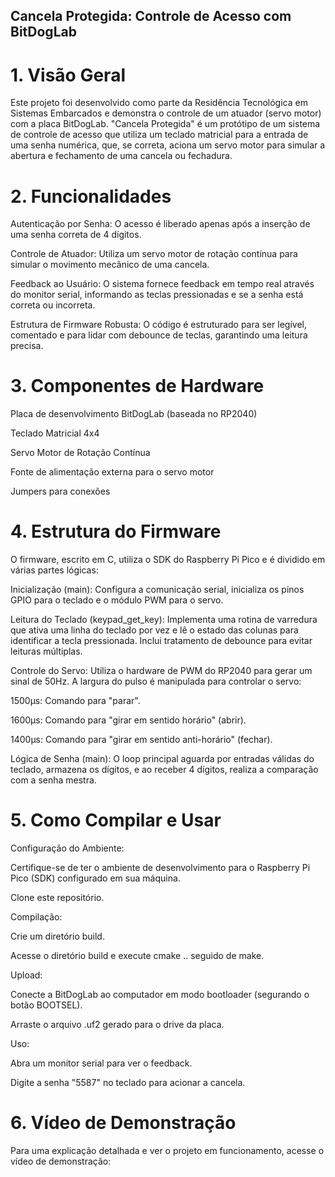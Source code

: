 ## Cancela Protegida: Controle de Acesso com BitDogLab

# 1. Visão Geral

Este projeto foi desenvolvido como parte da Residência Tecnológica em Sistemas Embarcados e demonstra o controle de um atuador (servo motor) com a placa BitDogLab.  "Cancela Protegida" é um protótipo de um sistema de controle de acesso que utiliza um teclado matricial para a entrada de uma senha numérica, que, se correta, aciona um servo motor para simular a abertura e fechamento de uma cancela ou fechadura.


# 2. Funcionalidades

Autenticação por Senha: O acesso é liberado apenas após a inserção de uma senha correta de 4 dígitos.

Controle de Atuador: Utiliza um servo motor de rotação contínua para simular o movimento mecânico de uma cancela.

Feedback ao Usuário: O sistema fornece feedback em tempo real através do monitor serial, informando as teclas pressionadas e se a senha está correta ou incorreta.

Estrutura de Firmware Robusta: O código é estruturado para ser legível, comentado e para lidar com debounce de teclas, garantindo uma leitura precisa. 

# 3. Componentes de Hardware

Placa de desenvolvimento BitDogLab (baseada no RP2040)

Teclado Matricial 4x4

Servo Motor de Rotação Contínua

Fonte de alimentação externa para o servo motor

Jumpers para conexões

# 4. Estrutura do Firmware

O firmware, escrito em C, utiliza o SDK do Raspberry Pi Pico e é dividido em várias partes lógicas:

Inicialização (main): Configura a comunicação serial, inicializa os pinos GPIO para o teclado e o módulo PWM para o servo.

Leitura do Teclado (keypad_get_key): Implementa uma rotina de varredura que ativa uma linha do teclado por vez e lê o estado das colunas para identificar a tecla pressionada. Inclui tratamento de debounce para evitar leituras múltiplas.

Controle do Servo: Utiliza o hardware de PWM do RP2040 para gerar um sinal de 50Hz. A largura do pulso é manipulada para controlar o servo:

1500µs: Comando para "parar".

1600µs: Comando para "girar em sentido horário" (abrir).

1400µs: Comando para "girar em sentido anti-horário" (fechar).

Lógica de Senha (main): O loop principal aguarda por entradas válidas do teclado, armazena os dígitos, e ao receber 4 dígitos, realiza a comparação com a senha mestra.

# 5. Como Compilar e Usar

Configuração do Ambiente:

Certifique-se de ter o ambiente de desenvolvimento para o Raspberry Pi Pico (SDK) configurado em sua máquina.

Clone este repositório.

Compilação:

Crie um diretório build.

Acesse o diretório build e execute cmake .. seguido de make.

Upload:

Conecte a BitDogLab ao computador em modo bootloader (segurando o botão BOOTSEL).

Arraste o arquivo .uf2 gerado para o drive da placa.

Uso:

Abra um monitor serial para ver o feedback.

Digite a senha "5587" no teclado para acionar a cancela.

# 6. Vídeo de Demonstração

Para uma explicação detalhada e ver o projeto em funcionamento, acesse o vídeo de demonstração:
